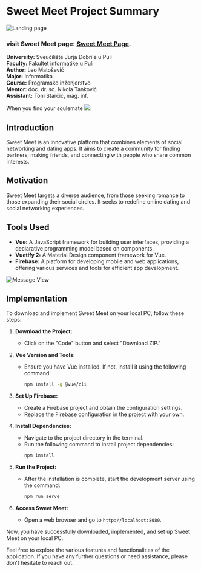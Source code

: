 # Sweet Meet Project Summary

![Landing page](https://cdn.discordapp.com/attachments/913822778988331009/1155470386381721711/image.png)
### **visit Sweet Meet page: [Sweet Meet Page](https://sweetmeet-app.netlify.app/ "Sweet Meet").**

**University:** Sveučilište Jurja Dobrile u Puli  
**Faculty:** Fakultet informatike u Puli  
**Author:** Leo Matošević  
**Major:** Informatika  
**Course:** Programsko inženjerstvo  
**Mentor:** doc. dr. sc. Nikola Tanković  
**Assistant:** Toni Starčić, mag. inf.  

When you find your soulemate
![](https://cdn.discordapp.com/attachments/913822778988331009/1155474016128221245/ezgif.com-video-to-gif.gif)

## Introduction
Sweet Meet is an innovative platform that combines elements of social networking and dating apps. It aims to create a community for finding partners, making friends, and connecting with people who share common interests.

## Motivation
Sweet Meet targets a diverse audience, from those seeking romance to those expanding their social circles. It seeks to redefine online dating and social networking experiences.

## Tools Used
- **Vue:** A JavaScript framework for building user interfaces, providing a declarative programming model based on components.
- **Vuetify 2:** A Material Design component framework for Vue.
- **Firebase:** A platform for developing mobile and web applications, offering various services and tools for efficient app development.

![Message View](https://cdn.discordapp.com/attachments/913822778988331009/1155470901362573352/image_14.png)

## Implementation
To download and implement Sweet Meet on your local PC, follow these steps:
1. **Download the Project:**
   - Click on the "Code" button and select "Download ZIP."

2. **Vue Version and Tools:**
   - Ensure you have Vue installed. If not, install it using the following command:
     ```bash
     npm install -g @vue/cli
     ```

3. **Set Up Firebase:**
   - Create a Firebase project and obtain the configuration settings.
   - Replace the Firebase configuration in the project with your own.

4. **Install Dependencies:**
   - Navigate to the project directory in the terminal.
   - Run the following command to install project dependencies:
     ```bash
     npm install
     ```

5. **Run the Project:**
   - After the installation is complete, start the development server using the command:
     ```bash
     npm run serve
     ```

6. **Access Sweet Meet:**
   - Open a web browser and go to `http://localhost:8080`.

Now, you have successfully downloaded, implemented, and set up Sweet Meet on your local PC.

Feel free to explore the various features and functionalities of the application. If you have any further questions or need assistance, please don't hesitate to reach out.
